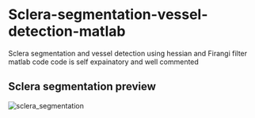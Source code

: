 # Sclera-segmentation-vessel-detection-matlab
Sclera segmentation and vessel detection using hessian and Firangi filter matlab code
code is self expainatory and well commented

## Sclera segmentation preview

![sclera_segmentation](https://cloud.githubusercontent.com/assets/26468136/24217379/f66e310e-0ed2-11e7-8c99-003a9f672e1e.png)

